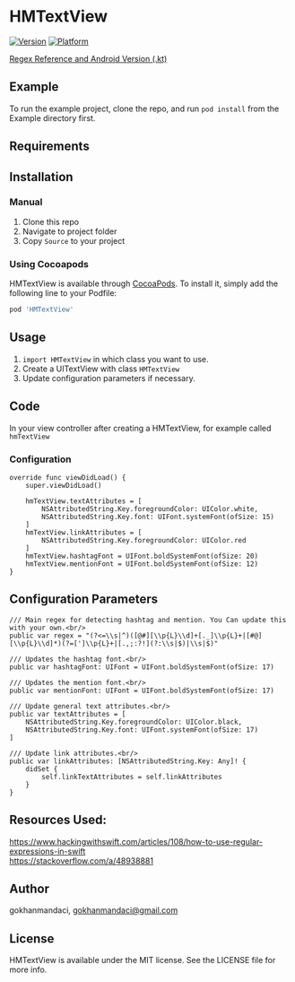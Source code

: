# HMTextView

[![Version](https://img.shields.io/cocoapods/v/HMTextView.svg?style=flat)](https://cocoapods.org/pods/HMTextView)
[![Platform](https://img.shields.io/cocoapods/p/HMTextView.svg?style=flat)](https://cocoapods.org/pods/HMTextView)

[Regex Reference and Android Version (.kt)](https://github.com/santalu/textmatcher "Santalu's TextMatcher Repo")

## Example

To run the example project, clone the repo, and run `pod install` from the Example directory first.

## Requirements

## Installation

### Manual

1. Clone this repo
2. Navigate to project folder
3. Copy `Source` to your project


### Using Cocoapods

HMTextView is available through [CocoaPods](https://cocoapods.org). To install
it, simply add the following line to your Podfile:

```ruby
pod 'HMTextView'
```

## Usage
1. `import HMTextView` in which class you want to use.
2. Create a UITextView with class `HMTextView`
3. Update configuration parameters if necessary.

## Code

In your view controller after creating a HMTextView, for example called `hmTextView`

### Configuration

```
override func viewDidLoad() {
    super.viewDidLoad()
    
    hmTextView.textAttributes = [
        NSAttributedString.Key.foregroundColor: UIColor.white,
        NSAttributedString.Key.font: UIFont.systemFont(ofSize: 15)
    ]
    hmTextView.linkAttributes = [
        NSAttributedString.Key.foregroundColor: UIColor.red
    ]
    hmTextView.hashtagFont = UIFont.boldSystemFont(ofSize: 20)
    hmTextView.mentionFont = UIFont.boldSystemFont(ofSize: 12)
}
```

## Configuration Parameters

```
/// Main regex for detecting hashtag and mention. You Can update this with your own.<br/>
public var regex = "(?<=\\s|^)([@#][\\p{L}\\d]+[._]\\p{L}+|[#@][\\p{L}\\d]*)(?=[']\\p{L}+|[.,;:?!](?:\\s|$)|\\s|$)"

/// Updates the hashtag font.<br/>
public var hashtagFont: UIFont = UIFont.boldSystemFont(ofSize: 17)

/// Updates the mention font.<br/>
public var mentionFont: UIFont = UIFont.boldSystemFont(ofSize: 17)

/// Update general text attributes.<br/>
public var textAttributes = [
    NSAttributedString.Key.foregroundColor: UIColor.black,
    NSAttributedString.Key.font: UIFont.systemFont(ofSize: 17)
]

/// Update link attributes.<br/>
public var linkAttributes: [NSAttributedString.Key: Any]! {
    didSet {
        self.linkTextAttributes = self.linkAttributes
    }
}
```

## Resources Used: <br/>
https://www.hackingwithswift.com/articles/108/how-to-use-regular-expressions-in-swift <br/>
https://stackoverflow.com/a/48938881 <br/>

## Author

gokhanmandaci, gokhanmandaci@gmail.com

## License

HMTextView is available under the MIT license. See the LICENSE file for more info.
